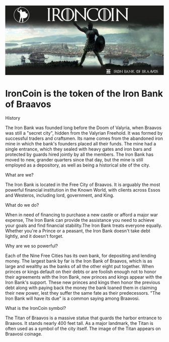 
![alt text](https://github.com/IRONBANKOFBRAAVOS/IronCoin/blob/master/img-ironcoin.jpg)

# IronCoin is the token of the Iron Bank of Braavos

History

The Iron Bank was founded long before the Doom of Valyria, when Braavos was still a "secret city", hidden from the Valyrian Freehold. It was formed by successful traders and craftsmen. Its name comes from the abandoned iron mine in which the bank's founders placed all their funds. The mine had a single entrance, which they sealed with heavy gates and iron bars and protected by guards hired jointly by all the members. The Iron Bank has moved to new, grander quarters since that day, but the mine is still employed as a depository, as well as being a historical site of the city.

What are we?

The Iron Bank is located in the Free City of Braavos. It is arguably the most powerful financial institution in the Known World, with clients across Essos and Westeros, including lord, government, and King.

What do we do? 

When in need of financing to purchase a new castle or afford a major war expense, The Iron Bank can provide the assistance you need to achieve your goals and find financial stability.The Iron Bank treats everyone equally. Whether you're a Prince or a peasant, the Iron Bank doesn't take debt lightly, and it doesn't forget.

Why are we so powerful?

Each of the Nine Free Cities has its own bank, for depositing and lending money. The largest bank by far is the Iron Bank of Braavos, which is as large and wealthy as the banks of all the other eight put together. When princes or kings default on their debts or are foolish enough not to honor their agreements with the Iron Bank, new princes and kings appear with the Iron Bank's support. These new princes and kings then honor the previous debt along with paying back the money the bank loaned them in claiming their new power, lest they suffer the same fate as their predecessors. "The Iron Bank will have its due" is a common saying among Braavosi.

What is the IronCoin symbol? 

The Titan of Braavos is a massive statue that guards the harbor entrance to Braavos. It stands nearly 400 feet tall. As a major landmark, the Titan is often used as a symbol of the city itself. The image of the Titan appears on Braavosi coinage.
